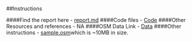##Instructions

####Find the report here - [report.md](https://github.com/gupta-ashutosh/udacity-DAND/blob/master/P3_data_wrangling/report.md)
####Code files - [Code](https://github.com/gupta-ashutosh/udacity-DAND/tree/master/P3_data_wrangling)
####Other Resources and references - NA
####OSM Data Link - [Data](https://mapzen.com/data/metro-extracts/metro/new-delhi_india/)
####Other instructions - [sample.osm](https://github.com/gupta-ashutosh/udacity-DAND/blob/master/P3_data_wrangling/small_sample.osm)which is ~10MB in size.
